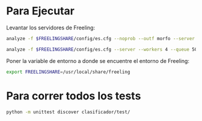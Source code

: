 # Para Ejecutar

Levantar los servidores de Freeling:

```bash
analyze -f $FREELINGSHARE/config/es.cfg --noprob --outf morfo --server --workers 4 --queue 50 --port 11111 --flush
```

```bash
analyze -f $FREELINGSHARE/config/es.cfg --server --workers 4 --queue 50 --port 55555 --flush
```
    
Poner la variable de entorno a donde se encuentre el entorno de Freeling:

```bash
export FREELINGSHARE=/usr/local/share/freeling
```

# Para correr todos los tests

```bash
python -m unittest discover clasificador/test/
```

